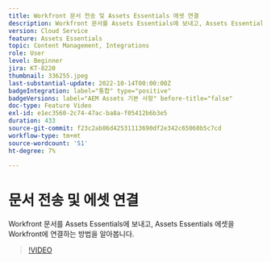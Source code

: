 ```yaml
---
title: Workfront 문서 전송 및 Assets Essentials 에셋 연결
description: Workfront 문서를 Assets Essentials에 보내고, Assets Essentials 에셋을 Workfront에 연결하는 방법을 알아봅니다.
version: Cloud Service
feature: Assets Essentials
topic: Content Management, Integrations
role: User
level: Beginner
jira: KT-8220
thumbnail: 336255.jpeg
last-substantial-update: 2022-10-14T00:00:00Z
badgeIntegration: label="통합" type="positive"
badgeVersions: label="AEM Assets 기본 사항" before-title="false"
doc-type: Feature Video
exl-id: e1ec3560-2c74-47ac-ba8a-f05412b6b3e5
duration: 433
source-git-commit: f23c2ab86d42531113690df2e342c65060b5c7cd
workflow-type: tm+mt
source-wordcount: '51'
ht-degree: 7%

---
```


# 문서 전송 및 에셋 연결

Workfront 문서를 Assets Essentials에 보내고, Assets Essentials 에셋을 Workfront에 연결하는 방법을 알아봅니다.

>[!VIDEO](https://video.tv.adobe.com/v/336255?quality=12&learn=on)
